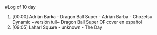 #Log of 10 day

1. [00:00] Adrián Barba - Dragon Ball Super - Adrián Barba - Chozetsu Dynamic ~versión full~ Dragon Ball Super OP cover en español
1. [09:05] Laharl Square - unknown - The Day

